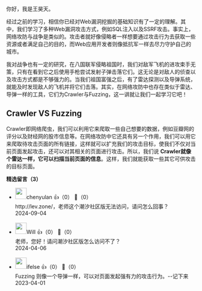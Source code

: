 你好，我是王昊天。

经过之前的学习，相信你已经对Web漏洞挖掘的基础知识有了一定的理解。其中，我们学习了多种Web漏洞攻击方式，例如SQL注入以及SSRF攻击。事实上，网络攻防与战争是类似的。攻击者就好像侵略者一样想要通过攻击行为去获取一些资源或者满足自己的目的，而Web应用开发者则像抵抗军一样去尽力守护自己的城市。

我对战争也有一定的研究，在八国联军侵略祖国时，我们对敌军飞机的进攻束手无策，只有在看到它之后使用手枪尝试发射子弹击落它们。这无论是对敌人的侦查以及攻击方式都是不够强力的。当我们祖国富强之后，有了雷达探测以及导弹系统，就能及时发现敌人的飞机并将它们击落。其实，在网络攻防中也存在类似于雷达、导弹一样的工具，它们为Crawler与Fuzzing，这一讲就让我们一起学习它吧！

## Crawler VS Fuzzing

Crawler即网络爬虫，我们可以利用它来爬取一些自己想要的数据，例如豆瓣网的评分以及财经网的股市信息等。在网络攻防中它还具有另一个作用，我们可以用它来爬取待攻击页面的所有链接，这样就可以扩充我们的攻击目标，使我们不仅对当前页面发起攻击，还可以对其相关的页面进行攻击。所以，我们说 **Crawler就像个雷达一样，它可以扫描当前页面的信息**。这样，我们就能获取一些其它可供攻击的目标页面。
<div><strong>精选留言（3）</strong></div><ul>
<li><img src="https://static001.geekbang.org/account/avatar/00/1d/21/65/2ca94f09.jpg" width="30px"><span>chenyulan</span> 👍（0） 💬（0）<div>http:&#47;&#47;lev.zone&#47;，老师这个潮汐社区版无法访问，请问怎么回事？</div>2024-09-04</li><br/><li><img src="https://static001.geekbang.org/account/avatar/00/13/48/47/a6812efa.jpg" width="30px"><span>Will</span> 👍（0） 💬（0）<div>老师，您好！请问潮汐社区版怎么访问不了？</div>2024-04-06</li><br/><li><img src="https://static001.geekbang.org/account/avatar/00/26/eb/d7/90391376.jpg" width="30px"><span>ifelse</span> 👍（0） 💬（0）<div>Fuzzing 则像一个导弹一样，可以对页面发起强有力的攻击行为。--记下来</div>2023-04-01</li><br/>
</ul>